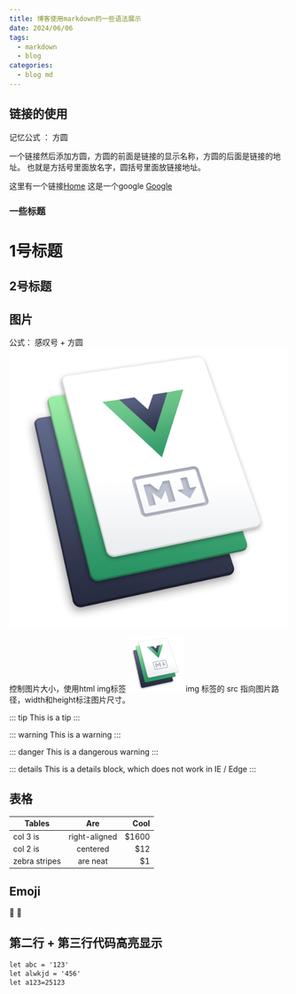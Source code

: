 ```yaml
---
title: 博客使用markdown的一些语法展示
date: 2024/06/06
tags:
  - markdown
  - blog
categories:
  - blog md
---
```


## 链接的使用

记忆公式 ： 方圆

一个链接然后添加方圆，方圆的前面是链接的显示名称，方圆的后面是链接的地址。
也就是方括号里面放名字，圆括号里面放链接地址。

这里有一个链接[Home](/)
这是一个google [Google](https://www.google.com/ncr)

### 一些标题
# 1号标题

## 2号标题


## 图片

公式： 感叹号 + 方圆
![](https://raw.githubusercontent.com/InsHomePgup/pic_go_img/main/blog/hero.png)

控制图片大小，使用html img标签
<img src="https://raw.githubusercontent.com/InsHomePgup/pic_go_img/main/blog/hero.png" width="100">
img 标签的 src 指向图片路径，width和height标注图片尺寸。



::: tip
This is a tip
:::

::: warning
This is a warning
:::

::: danger
This is a dangerous warning
:::

::: details
This is a details block, which does not work in IE / Edge
:::


## 表格

| Tables        | Are           | Cool  |
| ------------- |:-------------:| -----:|
| col 3 is      | right-aligned | $1600 |
| col 2 is      | centered      |   $12 |
| zebra stripes | are neat      |    $1 |

## Emoji

:tada: :100:

## 第二行 + 第三行代码高亮显示

```js{2-3}
let abc = '123'
let alwkjd = '456'
let a123=25123

```
